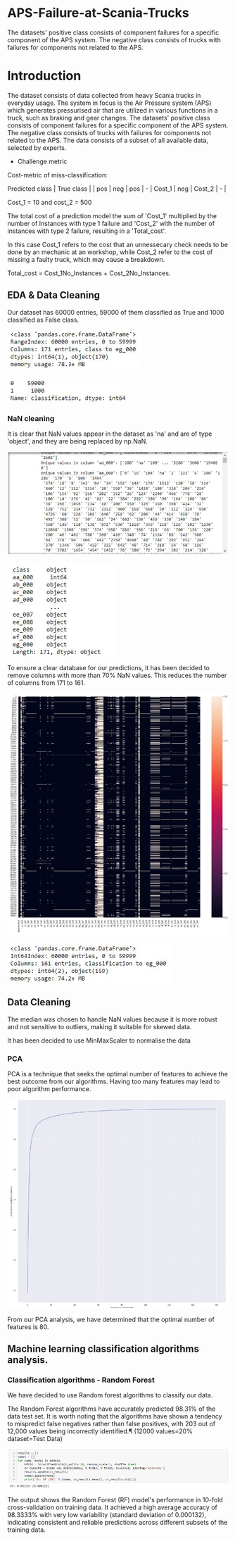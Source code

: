 # APS-Failure-at-Scania-Trucks

The datasets' positive class consists of component failures for a specific component of the APS system. The negative class consists of trucks with failures for components not related to the APS.

# Introduction

The dataset consists of data collected from heavy Scania trucks in everyday usage. The system in focus is the Air Pressure system (APS) which generates pressurised air that are utilized in various functions in a truck, such as braking and gear changes. The datasets' positive class consists of component failures for a specific component of the APS system. The negative class consists of trucks with failures for components not related to the APS. The data consists of a subset of all available data, selected by experts.

- Challenge metric

Cost-metric of miss-classification:

Predicted class | True class | | pos | neg | pos | - | Cost_1 | neg | Cost_2 | - |

Cost_1 = 10 and cost_2 = 500

The total cost of a prediction model the sum of 'Cost_1' multiplied by the number of Instances with type 1 failure and 'Cost_2' with the number of instances with type 2 failure, resulting in a 'Total_cost'.

In this case Cost_1 refers to the cost that an unnessecary check needs to be done by an mechanic at an workshop, while Cost_2 refer to the cost of missing a faulty truck, which may cause a breakdown.

Total_cost = Cost_1No_Instances + Cost_2No_Instances.

## EDA & Data Cleaning

Our dataset has 60000 entries, 59000 of them classified as True and 1000 classified as False class. 

![image](https://github.com/EduardoJMatosRomero/DataPrepCA1/blob/main/Images/Capture3.JPG)

![image](https://github.com/EduardoJMatosRomero/DataPrepCA1/blob/main/Images/Capture4.JPG)

### NaN cleaning

It is clear that NaN values appear in the dataset as 'na' and are of type 'object', and they are being replaced by np.NaN.

![image](https://github.com/EduardoJMatosRomero/DataPrepCA1/blob/main/Images/Capture1.JPG)

![image](https://github.com/EduardoJMatosRomero/DataPrepCA1/blob/main/Images/Capture2.JPG)

To ensure a clear database for our predictions, it has been decided to remove columns with more than 70% NaN values. This reduces the number of columns from 171 to 161.
 
![image](https://github.com/EduardoJMatosRomero/DataPrepCA1/blob/main/Images/Capture6.JPG)

![image](https://github.com/EduardoJMatosRomero/DataPrepCA1/blob/main/Images/Capture5.JPG)

## Data Cleaning

The median was chosen to handle NaN values because it is more robust and not sensitive to outliers, making it suitable for skewed data.

It has been decided to use MinMaxScaler to normalise the data

### PCA

PCA is a technique that seeks the optimal number of features to achieve the best outcome from our algorithms. Having too many features may lead to poor algorithm performance.

![image](https://github.com/EduardoJMatosRomero/DataPrepCA1/blob/main/Images/Capture7.JPG)

From our PCA analysis, we have determined that the optimal number of features is 80.

## Machine learning classification algorithms analysis.

### Classification algorithms - Random Forest

We have decided to use Random forest algorithms to classify our data.

The Random Forest algorithms have accurately predicted 98.31% of the data test set. It is worth noting that the algorithms have shown a tendency to mispredict false negatives rather than false positives, with 203 out of 12,000 values being incorrectly identified.¶
(12000 values=20% dataset=Test Data)

![image](https://github.com/EduardoJMatosRomero/DataPrepCA1/blob/main/Images/Capture8.JPG)

The output shows the Random Forest (RF) model's performance in 10-fold cross-validation on training data. It achieved a high average accuracy of 98.3333% with very low variability (standard deviation of 0.000132), indicating consistent and reliable predictions across different subsets of the training data.



